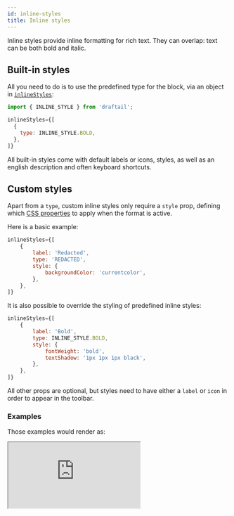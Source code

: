 ```yaml
---
id: inline-styles
title: Inline styles
---
```


Inline styles provide inline formatting for rich text. They can overlap: text can be both bold and italic.

## Built-in styles

All you need to do is to use the predefined type for the block, via an object in [`inlineStyles`](API.md#inline-styles-docs-inline-styles):

```jsx
import { INLINE_STYLE } from 'draftail';

inlineStyles={[
  {
    type: INLINE_STYLE.BOLD,
  },
]}
```

All built-in styles come with default labels or icons, styles, as well as an english description and often keyboard shortcuts.

## Custom styles

Apart from a `type`, custom inline styles only require a `style` prop, defining which [CSS properties](https://developer.mozilla.org/en-US/docs/Web/CSS/CSS_Properties_Reference) to apply when the format is active.

Here is a basic example:

```jsx
inlineStyles={[
    {
        label: 'Redacted',
        type: 'REDACTED',
        style: {
            backgroundColor: 'currentcolor',
        },
    },
]}
```

It is also possible to override the styling of predefined inline styles:

```jsx
inlineStyles={[
    {
        label: 'Bold',
        type: INLINE_STYLE.BOLD,
        style: {
            fontWeight: 'bold',
            textShadow: '1px 1px 1px black',
        },
    },
]}
```

All other props are optional, but styles need to have either a `label` or `icon` in order to appear in the toolbar.

### Examples

Those examples would render as:

<iframe src="https://demo.draftail.org/storybook/iframe.html?id=docs--inline-styles" class="iframe iframe--docs-200"></iframe>
